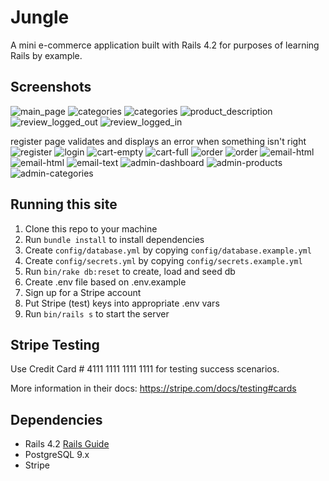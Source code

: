 # Jungle

A mini e-commerce application built with Rails 4.2 for purposes of learning Rails by example.

## Screenshots

![main_page](/screenshots/main.png)
![categories](/screenshots/category.png)
![categories](/screenshots/category2.png)
![product_description](/screenshots/product-description.png)
![review_logged_out](/screenshots/review-logged-out.png)
![review_logged_in](/screenshots/review-logged-in.png)

register page validates and displays an error when something isn't right
![register](/screenshots/register-w-error.png)
![login](/screenshots/login.png)
![cart-empty](/screenshots/cart-empty.png)
![cart-full](/screenshots/cart-full.png)
![order](/screenshots/order.png)
![order](/screenshots/order2.png)
![email-html](/screenshots/email_html.png)
![email-html](/screenshots/email_html2.png)
![email-text](/screenshots/email_text.png)
![admin-dashboard](/screenshots/admin-dashboard.png)
![admin-products](/screenshots/admin-products.png)
![admin-categories](/screenshots/admin-categories.png)

## Running this site

1. Clone this repo to your machine
2. Run `bundle install` to install dependencies
3. Create `config/database.yml` by copying `config/database.example.yml`
4. Create `config/secrets.yml` by copying `config/secrets.example.yml`
5. Run `bin/rake db:reset` to create, load and seed db
6. Create .env file based on .env.example
7. Sign up for a Stripe account
8. Put Stripe (test) keys into appropriate .env vars
9. Run `bin/rails s` to start the server

## Stripe Testing

Use Credit Card # 4111 1111 1111 1111 for testing success scenarios.

More information in their docs: <https://stripe.com/docs/testing#cards>

## Dependencies

* Rails 4.2 [Rails Guide](http://guides.rubyonrails.org/v4.2/)
* PostgreSQL 9.x
* Stripe
